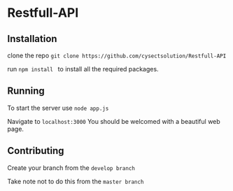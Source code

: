 # Restfull-API

## Installation 

clone the repo  `git clone https://github.com/cysectsolution/Restfull-API `


run `npm install ` to install all the required packages.

## Running

To start the server use `node app.js `

Navigate to `localhost:3000` You should be welcomed with a beautiful web page.



## Contributing

Create your branch from the `develop branch ` 

Take note not to do this from the `master branch `



